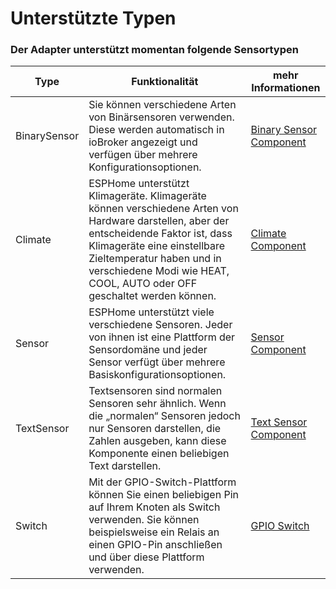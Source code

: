 # Unterstützte Typen

### Der Adapter unterstützt momentan folgende Sensortypen

| Type | Funktionalität | mehr Informationen |
|--|--|--|
| BinarySensor | Sie können verschiedene Arten von Binärsensoren verwenden. Diese werden automatisch in ioBroker angezeigt und verfügen über mehrere Konfigurationsoptionen. | [Binary Sensor Component](https://esphome.io/components/binary_sensor/index.html#binary-sensor-component) |
| Climate | ESPHome unterstützt Klimageräte. Klimageräte können verschiedene Arten von Hardware darstellen, aber der entscheidende Faktor ist, dass Klimageräte eine einstellbare Zieltemperatur haben und in verschiedene Modi wie HEAT, COOL, AUTO oder OFF geschaltet werden können. | [Climate Component](https://esphome.io/components/climate/index.html)|
| Sensor | ESPHome unterstützt viele verschiedene Sensoren. Jeder von ihnen ist eine Plattform der Sensordomäne und jeder Sensor verfügt über mehrere Basiskonfigurationsoptionen. | [Sensor Component](https://esphome.io/components/sensor/index.html) |
| TextSensor | Textsensoren sind normalen Sensoren sehr ähnlich. Wenn die „normalen“ Sensoren jedoch nur Sensoren darstellen, die Zahlen ausgeben, kann diese Komponente einen beliebigen Text darstellen. | [Text Sensor Component](https://esphome.io/components/text_sensor/index.html) |
| Switch | Mit der GPIO-Switch-Plattform können Sie einen beliebigen Pin auf Ihrem Knoten als Switch verwenden. Sie können beispielsweise ein Relais an einen GPIO-Pin anschließen und über diese Plattform verwenden. | [GPIO Switch](https://esphome.io/components/switch/gpio.html) |
